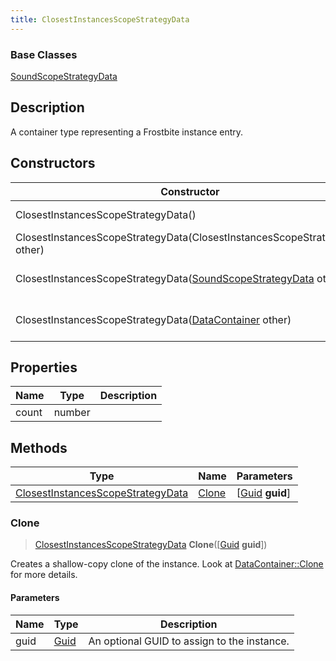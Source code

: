 ```yaml
---
title: ClosestInstancesScopeStrategyData
---
```

### Base Classes

[SoundScopeStrategyData](SoundScopeStrategyData)

## Description

A container type representing a Frostbite instance entry.

## Constructors

| Constructor                                                                                  | Description                                                                                                                                               |
| -------------------------------------------------------------------------------------------- | --------------------------------------------------------------------------------------------------------------------------------------------------------- |
| ClosestInstancesScopeStrategyData()                                                          | Create a new instance of this container type.                                                                                                             |
| ClosestInstancesScopeStrategyData(ClosestInstancesScopeStrategyData other)                   | Create a reference copy of an instance of the same type.                                                                                                  |
| ClosestInstancesScopeStrategyData([SoundScopeStrategyData](SoundScopeStrategyData) other)    | Upcast an instance of type [SoundScopeStrategyData](SoundScopeStrategyData) to [ClosestInstancesScopeStrategyData](ClosestInstancesScopeStrategyData).    |
| ClosestInstancesScopeStrategyData([DataContainer](/vext/ref/shared/class/datacontainer) other) | Upcast an instance of type [DataContainer](/vext/ref/shared/class/datacontainer) to [ClosestInstancesScopeStrategyData](ClosestInstancesScopeStrategyData). |

## Properties

| Name  | Type   | Description |
| ----- | ------ | ----------- |
| count | number |             |

## Methods

| Type                                                                   | Name            | Parameters                                     |
| ---------------------------------------------------------------------- | --------------- | ---------------------------------------------- |
| [ClosestInstancesScopeStrategyData](ClosestInstancesScopeStrategyData) | [Clone](#clone) | \[[Guid](/vext/ref/shared/class/guid) **guid**\] |

### Clone

> [ClosestInstancesScopeStrategyData](ClosestInstancesScopeStrategyData) **Clone**(\[[Guid](/vext/ref/shared/class/guid) **guid**\])

Creates a shallow-copy clone of the instance. Look at [DataContainer::Clone](/vext/ref/shared/class/datacontainer#clone) for more details.

#### Parameters

| Name | Type         | Description                                 |
| ---- | ------------ | ------------------------------------------- |
| guid | [Guid](Guid) | An optional GUID to assign to the instance. |
